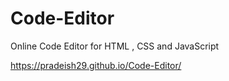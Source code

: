 # Code-Editor
Online Code Editor for HTML , CSS and JavaScript 

https://pradeish29.github.io/Code-Editor/


